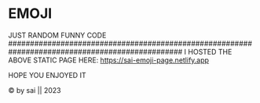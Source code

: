 # EMOJI
JUST RANDOM FUNNY CODE
################################################################################################
I HOSTED THE ABOVE STATIC PAGE HERE:
https://sai-emoji-page.netlify.app

HOPE YOU ENJOYED IT 

©️ by sai || 2023
